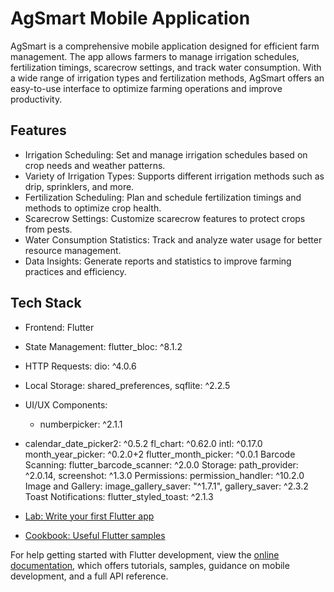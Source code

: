 # AgSmart Mobile Application

AgSmart is a comprehensive mobile application designed for efficient farm management. The app allows farmers to manage irrigation schedules, fertilization timings, scarecrow settings, and track water consumption. With a wide range of irrigation types and fertilization methods, AgSmart offers an easy-to-use interface to optimize farming operations and improve productivity.

## Features

- Irrigation Scheduling: Set and manage irrigation schedules based on crop needs and weather patterns.  
- Variety of Irrigation Types: Supports different irrigation methods such as drip, sprinklers, and more.  
- Fertilization Scheduling: Plan and schedule fertilization timings and methods to optimize crop health.  
- Scarecrow Settings: Customize scarecrow features to protect crops from pests.  
- Water Consumption Statistics: Track and analyze water usage for better resource management.  
- Data Insights: Generate reports and statistics to improve farming practices and efficiency.

## Tech Stack
- Frontend: Flutter
- State Management: flutter_bloc: ^8.1.2
- HTTP Requests: dio: ^4.0.6
- Local Storage: shared_preferences, sqflite: ^2.2.5
- UI/UX Components:
  - numberpicker: ^2.1.1
-  calendar_date_picker2: ^0.5.2
fl_chart: ^0.62.0
intl: ^0.17.0
month_year_picker: ^0.2.0+2
flutter_month_picker: ^0.0.1
Barcode Scanning: flutter_barcode_scanner: ^2.0.0
Storage: path_provider: ^2.0.14, screenshot: ^1.3.0
Permissions: permission_handler: ^10.2.0
Image and Gallery: image_gallery_saver: "^1.7.1", gallery_saver: ^2.3.2
Toast Notifications: flutter_styled_toast: ^2.1.3

- [Lab: Write your first Flutter app](https://docs.flutter.dev/get-started/codelab)
- [Cookbook: Useful Flutter samples](https://docs.flutter.dev/cookbook)

For help getting started with Flutter development, view the
[online documentation](https://docs.flutter.dev/), which offers tutorials,
samples, guidance on mobile development, and a full API reference.
